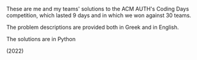 These are me and my teams' solutions to the ACM AUTH's Coding Days competition, which lasted 9 days and in which we won against 30 teams.

The problem descriptions are provided both in Greek and in English.

The solutions are in Python

(2022)
